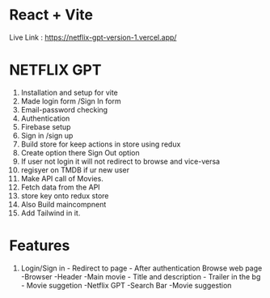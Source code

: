 # React + Vite

Live Link : https://netflix-gpt-version-1.vercel.app/

# NETFLIX GPT

1. Installation and setup for vite
2. Made login form /Sign In form
3. Email-password checking
4. Authentication
5. Firebase setup
6. Sign in /sign up
7. Build store for keep actions in store using redux
8. Create option there Sign Out option
9. If user not login it will not redirect to browse and vice-versa
10. regisyer on TMDB if ur new user
11. Make API call of Movies.
12. Fetch data from the API
13. store key onto redux store
14. Also Build maincompnent
15. Add Tailwind in it.

# Features

1. Login/Sign in - Redirect to page - After authentication Browse web page
   -Browser
   -Header
   -Main movie - Title and description - Trailer in the bg - Movie suggetion
   -Netflix GPT
   -Search Bar
   -Movie suggestion
